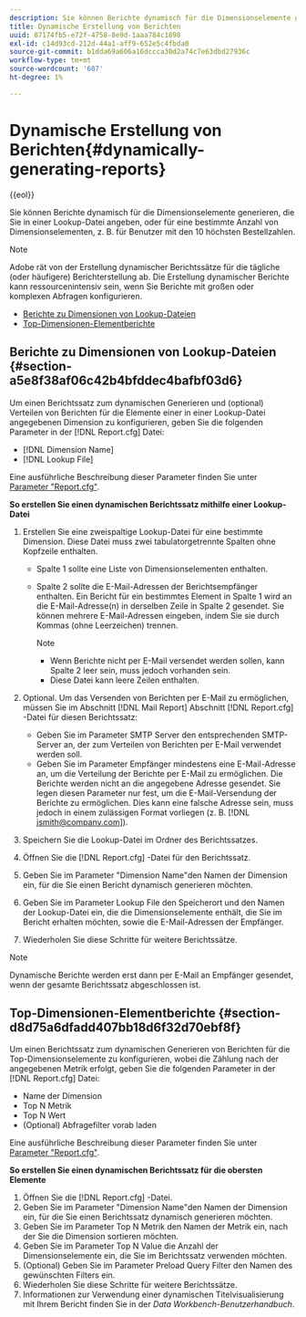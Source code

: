 ```yaml
---
description: Sie können Berichte dynamisch für die Dimensionselemente generieren, die Sie in einer Lookup-Datei angeben, oder für eine bestimmte Anzahl von Dimensionselementen, z. B. für Benutzer mit den 10 höchsten Bestellzahlen.
title: Dynamische Erstellung von Berichten
uuid: 87174fb5-e72f-4758-8e9d-1aaa784c1898
exl-id: c14d93cd-212d-44a1-aff9-652e5c4fbda0
source-git-commit: b1dda69a606a16dccca30d2a74c7e63dbd27936c
workflow-type: tm+mt
source-wordcount: '607'
ht-degree: 1%

---
```


# Dynamische Erstellung von Berichten{#dynamically-generating-reports}

{{eol}}

Sie können Berichte dynamisch für die Dimensionselemente generieren, die Sie in einer Lookup-Datei angeben, oder für eine bestimmte Anzahl von Dimensionselementen, z. B. für Benutzer mit den 10 höchsten Bestellzahlen.

>[!NOTE]
>
>Adobe rät von der Erstellung dynamischer Berichtssätze für die tägliche (oder häufigere) Berichterstellung ab. Die Erstellung dynamischer Berichte kann ressourcenintensiv sein, wenn Sie Berichte mit großen oder komplexen Abfragen konfigurieren.

* [Berichte zu Dimensionen von Lookup-Dateien](../../../../../home/c-rpt-oview/c-work-rpt-sets/t-create-rpt-set/t-config-rpt-set/c-dyn-gen-rpts.md#section-a5e8f38af06c42b4bfddec4bafbf03d6)
* [Top-Dimensionen-Elementberichte](../../../../../home/c-rpt-oview/c-work-rpt-sets/t-create-rpt-set/t-config-rpt-set/c-dyn-gen-rpts.md#section-d8d75a6dfadd407bb18d6f32d70ebf8f)

## Berichte zu Dimensionen von Lookup-Dateien {#section-a5e8f38af06c42b4bfddec4bafbf03d6}

Um einen Berichtssatz zum dynamischen Generieren und (optional) Verteilen von Berichten für die Elemente einer in einer Lookup-Datei angegebenen Dimension zu konfigurieren, geben Sie die folgenden Parameter in der [!DNL Report.cfg] Datei:

* [!DNL Dimension Name]
* [!DNL Lookup File]

Eine ausführliche Beschreibung dieser Parameter finden Sie unter [Parameter &quot;Report.cfg&quot;](../../../../../home/c-rpt-oview/c-rpt-param-ref/c-rpt-param.md#concept-838e59d72d3f4cb29ee15f5c7eb0ceff).

**So erstellen Sie einen dynamischen Berichtssatz mithilfe einer Lookup-Datei**

1. Erstellen Sie eine zweispaltige Lookup-Datei für eine bestimmte Dimension. Diese Datei muss zwei tabulatorgetrennte Spalten ohne Kopfzeile enthalten.

   * Spalte 1 sollte eine Liste von Dimensionselementen enthalten.
   * Spalte 2 sollte die E-Mail-Adressen der Berichtsempfänger enthalten. Ein Bericht für ein bestimmtes Element in Spalte 1 wird an die E-Mail-Adresse(n) in derselben Zeile in Spalte 2 gesendet. Sie können mehrere E-Mail-Adressen eingeben, indem Sie sie durch Kommas (ohne Leerzeichen) trennen.

      >[!NOTE]
      >
      >
      >    
      >    
      >    * Wenn Berichte nicht per E-Mail versendet werden sollen, kann Spalte 2 leer sein, muss jedoch vorhanden sein.
      >    * Diese Datei kann leere Zeilen enthalten.


1. Optional. Um das Versenden von Berichten per E-Mail zu ermöglichen, müssen Sie im Abschnitt [!DNL Mail Report] Abschnitt [!DNL Report.cfg] -Datei für diesen Berichtssatz:

   * Geben Sie im Parameter SMTP Server den entsprechenden SMTP-Server an, der zum Verteilen von Berichten per E-Mail verwendet werden soll.
   * Geben Sie im Parameter Empfänger mindestens eine E-Mail-Adresse an, um die Verteilung der Berichte per E-Mail zu ermöglichen. Die Berichte werden nicht an die angegebene Adresse gesendet. Sie legen diesen Parameter nur fest, um die E-Mail-Versendung der Berichte zu ermöglichen. Dies kann eine falsche Adresse sein, muss jedoch in einem zulässigen Format vorliegen (z. B. [!DNL jsmith@company.com]).

1. Speichern Sie die Lookup-Datei im Ordner des Berichtssatzes.
1. Öffnen Sie die [!DNL Report.cfg] -Datei für den Berichtssatz.
1. Geben Sie im Parameter &quot;Dimension Name&quot;den Namen der Dimension ein, für die Sie einen Bericht dynamisch generieren möchten.
1. Geben Sie im Parameter Lookup File den Speicherort und den Namen der Lookup-Datei ein, die die Dimensionselemente enthält, die Sie im Bericht erhalten möchten, sowie die E-Mail-Adressen der Empfänger.
1. Wiederholen Sie diese Schritte für weitere Berichtssätze.

>[!NOTE]
>
>Dynamische Berichte werden erst dann per E-Mail an Empfänger gesendet, wenn der gesamte Berichtssatz abgeschlossen ist.

## Top-Dimensionen-Elementberichte {#section-d8d75a6dfadd407bb18d6f32d70ebf8f}

Um einen Berichtssatz zum dynamischen Generieren von Berichten für die Top-Dimensionselemente zu konfigurieren, wobei die Zählung nach der angegebenen Metrik erfolgt, geben Sie die folgenden Parameter in der [!DNL Report.cfg] Datei:

* Name der Dimension
* Top N Metrik
* Top N Wert
* (Optional) Abfragefilter vorab laden

Eine ausführliche Beschreibung dieser Parameter finden Sie unter [Parameter &quot;Report.cfg&quot;](../../../../../home/c-rpt-oview/c-rpt-param-ref/c-rpt-param.md#concept-838e59d72d3f4cb29ee15f5c7eb0ceff).

**So erstellen Sie einen dynamischen Berichtssatz für die obersten Elemente**

1. Öffnen Sie die [!DNL Report.cfg] -Datei.
1. Geben Sie im Parameter &quot;Dimension Name&quot;den Namen der Dimension ein, für die Sie einen Berichtssatz dynamisch generieren möchten.
1. Geben Sie im Parameter Top N Metrik den Namen der Metrik ein, nach der Sie die Dimension sortieren möchten.
1. Geben Sie im Parameter Top N Value die Anzahl der Dimensionselemente ein, die Sie im Berichtssatz verwenden möchten.
1. (Optional) Geben Sie im Parameter Preload Query Filter den Namen des gewünschten Filters ein.
1. Wiederholen Sie diese Schritte für weitere Berichtssätze.
1. Informationen zur Verwendung einer dynamischen Titelvisualisierung mit Ihrem Bericht finden Sie in der *Data Workbench-Benutzerhandbuch*.
